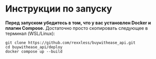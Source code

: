 <h1>Инструкции по запуску</h1>

**Перед запуском убедитесь в том, что у вас установлен Docker и плагин Compose.**
Достаточно просто скопировать следующее в терминал (WSL/Linux):
```shell
git clone https://github.com/rexxless/buywithease_api.git
cd buywithease_api/deploy
docker compose up --build
```
